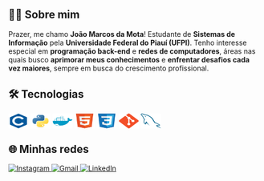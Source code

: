 <!--
**jmarcosmotas/jmarcosmotas** is a ✨ _special_ ✨ repository because its `README.md` (this file) appears on your GitHub profile.

Here are some ideas to get you started:

- 🔭 I’m currently working on ...
- 🌱 I’m currently learning ...
- 👯 I’m looking to collaborate on ...
- 🤔 I’m looking for help with ...
- 💬 Ask me about ...
- 📫 How to reach me: ...
- 😄 Pronouns: ...
- ⚡ Fun fact: ...
-->

## 👨‍💻 Sobre mim

Prazer, me chamo **João Marcos da Mota**! Estudante de **Sistemas de Informação** pela **Universidade Federal do Piauí (UFPI)**. Tenho interesse especial em **programação back-end** e **redes de computadores**, áreas nas quais busco **aprimorar meus conhecimentos** e **enfrentar desafios cada vez maiores**, sempre em busca do crescimento profissional.

## 🛠️ Tecnologias

<div style="display: inline_block">
    <img align="center" alt="JavaScript" height="30" width="40" src="https://raw.githubusercontent.com/devicons/devicon/master/icons/c/c-plain.svg">
    <img align="center" alt="Python" height="30" width="40" src="https://raw.githubusercontent.com/devicons/devicon/master/icons/python/python-original.svg">
    <img align="center" alt="JavaScript" height="30" width="40" src="https://raw.githubusercontent.com/devicons/devicon/master/icons/docker/docker-plain.svg">
    <img align="center" alt="HTML5" height="30" width="40" src="https://raw.githubusercontent.com/devicons/devicon/master/icons/html5/html5-original.svg">
    <img align="center" alt="CSS3" height="30" width="40" src="https://raw.githubusercontent.com/devicons/devicon/master/icons/css3/css3-original.svg">
    <img align="center" alt="CSS3" height="30" width="40" src="https://raw.githubusercontent.com/devicons/devicon/master/icons/git/git-original.svg">
    <img align="center" alt="CSS3" height="30" width="40" src="https://raw.githubusercontent.com/devicons/devicon/master/icons/mysql/mysql-original.svg">
</div>

## 🌐 Minhas redes

<div> 
    <a href="https://www.instagram.com/jmarcosmotas/" target="_blank">
    <img src="https://img.shields.io/badge/Instagram-E4405F?style=for-the-badge&logo=instagram&logoColor=white" alt="Instagram">
    </a>
    <a href="mailto:joaomarcos0416@gmail.com" target="_blank">
    <img src="https://img.shields.io/badge/Gmail-D14836?style=for-the-badge&logo=gmail&logoColor=white" alt="Gmail">
    </a>
    <a href="https://www.linkedin.com/in/jmarcosmotas/" target="_blank">
    <img src="https://img.shields.io/badge/LinkedIn-0077B5?style=for-the-badge&logo=linkedin&logoColor=white" alt="LinkedIn">
    </a>
    
</div>
